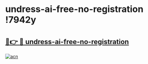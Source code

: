 # undress-ai-free-no-registration !7942y

# <h2><a href="https://04zsx3.esa.edu.pl?title=undress-ai-free-no-registration&ref=7942y">🔗👉 🔴 undress-ai-free-no-registration</a></h2>

[![acn](https://github.com/user-attachments/assets/0f9c940e-d8b0-45ae-aac7-cd30a18b3e1c)](https://04zsx3.esa.edu.pl?title=undress-ai-free-no-registration&ref=7942y)

